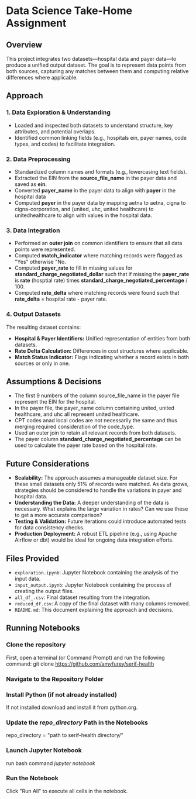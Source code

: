 # Data Science Take-Home Assignment

## Overview
This project integrates two datasets—hospital data and payer data—to produce a unified output dataset. The goal is to represent data points from both sources, capturing any matches between them and computing relative differences where applicable.

## Approach

### **1. Data Exploration & Understanding**
- Loaded and inspected both datasets to understand structure, key attributes, and potential overlaps.
- Identified common linking fields (e.g., hospitals ein, payer names, code types, and codes) to facilitate integration.

### **2. Data Preprocessing**
- Standardized column names and formats (e.g., lowercasing text fields).
- Extracted the EIN from the **source_file_name** in the payer data and saved as **ein**.
- Converted **payer_name** in the payer data to align with **payer** in the hospital data
- Computed **payer** in the payer data by mapping aetna to aetna, cigna to cigna-corporation, and (united, uhc, united healthcare) to unitedhealthcare to align with values in the hospital data.

### **3. Data Integration**
- Performed an **outer join** on common identifiers to ensure that all data points were represented.
- Computed **match_indicator** where matching records were flagged as "Yes" otherwise "No.
- Computed **payer_rate** to fill in missing values for **standard_charge_negotiated_dollar** such that if missing the **payer_rate** is **rate** (hosptial rate) times  **standard_charge_negotiated_percentage** / 100.
- Computed **rate_delta** where matching records were found such that **rate_delta** = hospital rate - payer rate.

### **4. Output Datasets**
The resulting dataset contains:
- **Hospital & Payer Identifiers:** Unified representation of entities from both datasets.
- **Rate Delta Calculation:** Differences in cost structures where applicable.
- **Match Status Indicator:** Flags indicating whether a record exists in both sources or only in one.

## Assumptions & Decisions
- The first 9 numbers of the column source_file_name in the payer file represent the EIN for the hospital.
- In the payer file, the payer_name column containing united, united healthcare, and uhc all represent united healthcare.
- CPT codes anad local codes are not necessarily the same and thus merging required consideration of the code_type.
- Used an outer join to retain all relevant records from both datasets.
- The payer column **standard_charge_negotiated_percentage** can be used to calculate the payer rate based on the hospital rate.

## Future Considerations
- **Scalability:** The approach assumes a manageable dataset size. For these small datasets only 51% of records were matched. As data grows, strategies should be considered to handle the variations in payer and hospital data.
- **Understanding the Data:**  A deeper understanding of the data is necessary.  What explains the large variation in rates?  Can we use these to get a more accurate comparison?
- **Testing & Validation:** Future iterations could introduce automated tests for data consistency checks.
- **Production Deployment:** A robust ETL pipeline (e.g., using Apache Airflow or dbt) would be ideal for ongoing data integration efforts.

## Files Provided
- `exploration.ipynb`: Jupyter Notebook containing the analysis of the input data.
- `input_output.ipynb`: Jupyter Notebook containing the process of creating the output files.
- `all_df_.csv`: Final dataset resulting from the integration.
- `reduced_df.csv`: A copy of the final dataset with many columns removed.
- `README.md`: This document explaining the approach and decisions.

## Running Notebooks
### Clone the repository
First, open a terminal (or Command Prompt) and run the following command: git clone https://github.com/amyfurey/serif-health
### Navigate to the Repository Folder
### Install Python (if not already installed)
If not installed download and install it from python.org.
### Update the *repo_directory* Path in the Notebooks
repo_directory = "path to serif-health directory/"
### Launch Jupyter Notebook
run bash command *jupyter notebook*
### Run the Notebook
Click "Run All" to execute all cells in the notebook.
